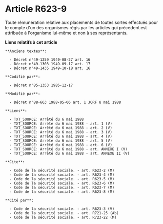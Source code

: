 # Article R623-9

Toute rémunération relative aux placements de toutes sortes effectués pour le compte d'un des organismes régis par les
articles qui précèdent est attribuée à l'organisme lui-même et non à ses représentants.

**Liens relatifs à cet article**

	**Anciens textes**:

	  - Décret n°49-1259 1949-08-27 art. 16
	  - Décret n°49-1303 1949-09-17 art. 17
	  - Décret n°49-1435 1949-10-18 art. 16

	**Codifié par**:

	  - Décret n°85-1353 1985-12-17

	**Modifié par**:

	  - Décret n°88-663 1988-05-06 art. 1 JORF 8 mai 1988

	**Liens**:

	  - TXT_SOURCE: Arrêté du 6 mai 1988
	  - TXT_SOURCE: Arrêté du 6 mai 1988 - art. 1 (V)
	  - TXT_SOURCE: Arrêté du 6 mai 1988 - art. 2 (V)
	  - TXT_SOURCE: Arrêté du 6 mai 1988 - art. 3 (V)
	  - TXT_SOURCE: Arrêté du 6 mai 1988 - art. 4 (V)
	  - TXT_SOURCE: Arrêté du 6 mai 1988 - art. 5 (V)
	  - TXT_SOURCE: Arrêté du 6 mai 1988 - art. 6 (V)
	  - TXT_SOURCE: Arrêté du 6 mai 1988 - art. ANNEXE I (V)
	  - TXT_SOURCE: Arrêté du 6 mai 1988 - art. ANNEXE II (V)

	**Cite**:

	  - Code de la sécurité sociale. - art. R623-2 (M)
	  - Code de la sécurité sociale. - art. R623-4 (M)
	  - Code de la sécurité sociale. - art. R623-5 (M)
	  - Code de la sécurité sociale. - art. R623-6 (M)
	  - Code de la sécurité sociale. - art. R623-7 (M)
	  - Code de la sécurité sociale. - art. R623-8 (M)

	**Cité par**:

	  - Code de la sécurité sociale. - art. R623-3 (V)
	  - Code de la sécurité sociale. - art. R721-25 (Ab)
	  - Code de la sécurité sociale. - art. R723-22 (M)
